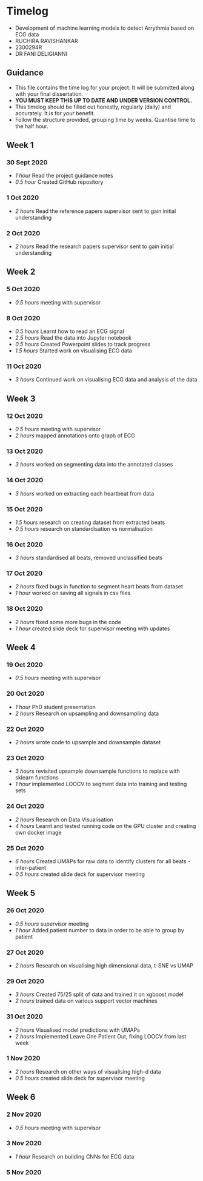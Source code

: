 # Timelog

* Development of machine learning models to detect Arrythmia based on ECG data
* RUCHIRA RAVISHANKAR
* 2300294R
* DR FANI DELIGIANNI

## Guidance

* This file contains the time log for your project. It will be submitted along with your final dissertation.
* **YOU MUST KEEP THIS UP TO DATE AND UNDER VERSION CONTROL.**
* This timelog should be filled out honestly, regularly (daily) and accurately. It is for *your* benefit.
* Follow the structure provided, grouping time by weeks.  Quantise time to the half hour.

## Week 1

### 30 Sept 2020

* *1 hour* Read the project guidance notes
* *0.5 hour* Created GitHub repository

### 1 Oct 2020

* *2 hours* Read the reference papers supervisor sent to gain initial understanding

### 2 Oct 2020
* *2 hours* Read the research papers supervisor sent to gain initial understanding

## Week 2

### 5 Oct 2020

* *0.5 hours* meeting with supervisor

### 8 Oct 2020
* *0.5 hours* Learnt how to read an ECG signal
* *2.5 hours* Read the data into Jupyter notebook
* *0.5 hours* Created Powerpoint slides to track progress
* *1.5 hours* Started work on visualising ECG data

### 11 Oct 2020
* *3 hours* Continued work on visualising ECG data and analysis of the data

## Week 3

### 12 Oct 2020
* *0.5 hours* meeting with supervisor
* *2 hours* mapped annotations onto graph of ECG

### 13 Oct 2020
* *3 hours* worked on segmenting data into the annotated classes

### 14 Oct 2020
* *3 hours* worked on extracting each heartbeat from data

### 15 Oct 2020
* *1.5 hours* research on creating dataset from extracted beats
* *0.5 hours* research on standardisation vs normalisation

### 16 Oct 2020
* *3 hours* standardised all beats, removed unclassified beats

### 17 Oct 2020
* *2 hours* fixed bugs in function to segment heart beats from dataset
* *1 hour* worked on saving all signals in csv files

### 18 Oct 2020
* *2 hours* fixed some more bugs in the code
* *1 hour* created slide deck for supervisor meeting with updates

## Week 4

### 19 Oct 2020
* *0.5 hours* meeting with supervisor

### 20 Oct 2020
* *1 hour* PhD student presentation
* *2 hours* Research on upsampling and downsampling data

### 22 Oct 2020
* *2 hours* wrote code to upsample and downsample dataset

### 23 Oct 2020
* *3 hours* revisited upsample downsample functions to replace with sklearn functions
* *1 hour* implemented LOOCV to segment data into training and testing sets

### 24 Oct 2020
* *2 hours* Research on Data Visualisation
* *4 hours* Learnt and tested running code on the GPU cluster and creating own docker image

### 25 Oct 2020
* *6 hours* Created UMAPs for raw data to identify clusters for all beats - inter-patient
* *0.5 hours* created slide deck for supervisor meeting

## Week 5

### 26 Oct 2020
* *0.5 hours* supervisor meeting
* *1 hour* Added patient number to data in order to be able to group by patient
### 27 Oct 2020
* *2 hours* Research on visualising high dimensional data, t-SNE vs UMAP
### 29 Oct 2020
* *3 hours* Created 75/25 split of data and trained it on xgboost model
* *2 hours* trained data on various support vector machines
### 31 Oct 2020
* *2 hours* Visualised model predictions with UMAPs
* *2 hours* Implemented Leave One Patient Out, fixing LOOCV from last week
### 1 Nov 2020
* *2 hours* Research on other ways of visualising high-d data
* *0.5 hours* created slide deck for supervisor meeting

## Week 6

### 2 Nov 2020
* *0.5 hours* meeting with supervisor

### 3 Nov 2020
* *1 hour* Research on building CNNs for ECG data

### 5 Nov 2020

